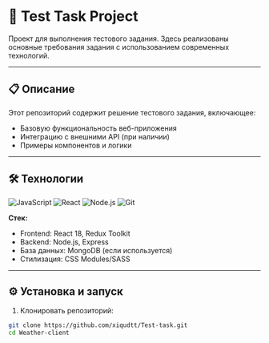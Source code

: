 # 🚀 Test Task Project

Проект для выполнения тестового задания. Здесь реализованы основные требования задания с использованием современных технологий.

---

## 📋 Описание

Этот репозиторий содержит решение тестового задания, включающее:
- Базовую функциональность веб-приложения
- Интеграцию с внешними API (при наличии)
- Примеры компонентов и логики

---

## 🛠 Технологии

![JavaScript](https://img.shields.io/badge/-JavaScript-F7DF1E?logo=javascript&logoColor=black)
![React](https://img.shields.io/badge/-React-61DAFB?logo=react&logoColor=white)
![Node.js](https://img.shields.io/badge/-Node.js-339933?logo=node.js&logoColor=white)
![Git](https://img.shields.io/badge/-Git-F05032?logo=git&logoColor=white)

**Стек:**
- Frontend: React 18, Redux Toolkit
- Backend: Node.js, Express
- База данных: MongoDB (если используется)
- Стилизация: CSS Modules/SASS

---

## ⚙️ Установка и запуск

1. Клонировать репозиторий:
```bash
git clone https://github.com/xiqudtt/Test-task.git
cd Weather-client
